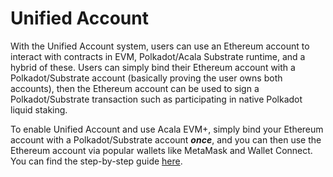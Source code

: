 # Unified Account

With the Unified Account system, users can use an Ethereum account to interact with contracts in EVM, Polkadot/Acala Substrate runtime, and a hybrid of these. Users can simply bind their Ethereum account with a Polkadot/Substrate account (basically proving the user owns both accounts), then the Ethereum account can be used to sign a Polkadot/Substrate transaction such as participating in native Polkadot liquid staking.

To enable Unified Account and use Acala EVM+, simply bind your Ethereum account with a Polkadot/Substrate account _**once**_, and you can then use the Ethereum account via popular wallets like MetaMask and Wallet Connect. You can find the step-by-step guide [here](../how-to-guides/setup-wallet.md#step-by-step-guide).
